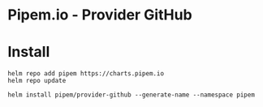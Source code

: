 # Pipem.io - Provider GitHub

# Install

```
helm repo add pipem https://charts.pipem.io
helm repo update

helm install pipem/provider-github --generate-name --namespace pipem

```
